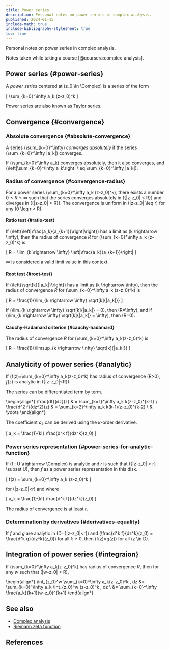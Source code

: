 ```yaml
---
title: Power series
description: Personal notes on power series in complex analysis.
published: 2024-01-15
include-math: true
include-bibliography-stylesheet: true
toc: true
---
```


Personal notes on power series in complex analysis.

Notes taken while taking a course [@coursera:complex-analysis].

## Power series {#power-series}

A _power series_ centered at \(z_0 \in \Complex\) is a series of the form

\[ \sum_{k=0}^\infty a_k (z-z_0)^k \]

Power series are also known as Taylor series.

## Convergence {#convergence}

### Absolute convergence {#absolute-convergence}

A series \(\sum_{k=0}^\infty\) _converges absolutely_
if the series \(\sum_{k=0}^\infty |a_k|\) converges.

If \(\sum_{k=0}^\infty a_k\) converges absolutely, then it also converges,
and \(\left|\sum_{k=0}^\infty a_k\right| \leq \sum_{k=0}^\infty |a_k|\).

### Radius of convergence {#convergence-radius}

For a power series \(\sum_{k=0}^\infty a_k (z-z_0)^k\),
there exists a number $0 \leq R \leq \infty$ such that
the series converges absolutely in \(\{|z-z_0| < R\}\)
and diverges in \(\{|z-z_0| > R\}\).
The convergence is uniform in \(|z-z_0| \leq r\) for any \(0 \leq r < R\).

#### Ratio test {#ratio-test}

If \(\left\{\left|\frac{a_k}{a_{k+1}}\right|\right\}\) has a limit as \(k \rightarrow \infty\),
then the radius of convergence $R$ for \(\sum_{k=0}^\infty a_k (z-z_0)^k\) is

\[ R = \lim_{k \rightarrow \infty} \left|\frac{a_k}{a_{k+1}}\right| \]

$\infty$ is considered a valid limit value in this context.

#### Root test {#root-test}

If \(\left\{\sqrt[k]{|a_k|}\right\}\) has a limit as \(k \rightarrow \infty\),
then the radius of convergence $R$ for \(\sum_{k=0}^\infty a_k (z-z_0)^k\) is

\[ R = \frac{1}{\lim_{k \rightarrow \infty} \sqrt[k]{|a_k|}} \]

If \(\lim_{k \rightarrow \infty} \sqrt[k]{|a_k|} = 0\), then \(R=\infty\),
and if \(\lim_{k \rightarrow \infty} \sqrt[k]{|a_k|} = \infty\), then \(R=0\).

#### Cauchy-Hadamard criterion {#cauchy-hadamard}

The radius of convergence $R$ for \(\sum_{k=0}^\infty a_k(z-z_0)^k\) is

\[ R = \frac{1}{\limsup_{k \rightarrow \infty} \sqrt[k]{|a_k|}} \]

## Analyticity of power series {#analytic}

If \(f(z)=\sum_{k=0}^\infty a_k(z-z_0)^k\) has radius of convergence \(R>0\),
$f(z)$ is analytic in \(\{|z-z_0|<R\}\).

The series can be differentiated term by term.

\begin{align*}
\frac{df}{dz}(z) & = \sum_{k=1}^\infty a_k k(z-z_0)^{k-1} \\
\frac{d^2 f}{dz^2}(z) & = \sum_{k=2}^\infty a_k k(k-1)(z-z_0)^{k-2} \\
& \vdots
\end{align*}

The coefficient $a_k$ can be derived using the $k$-order derivative.

\[ a_k = \frac{1}{k!} \frac{d^k f}{dz^k}(z_0) \]

### Power series representation {#power-series-for-analytic-function}

If \(f : U \rightarrow \Complex\) is analytic and $r$ is such that \(\{|z-z_0| < r\} \subset U\),
then $f$ as a power series representation in this disk.

\[ f(z) = \sum_{k=0}^\infty a_k (z-z_0)^k \]

for \(|z-z_0|<r\) and where

\[ a_k = \frac{1}{k!} \frac{d^k f}{dz^k}(z_0) \]

The radius of convergence is at least $r$.

### Determination by derivatives {#derivatives-equality}

If $f$ and $g$ are analytic in \(D=\{|z-z_0|<r\}\)
and \(\frac{d^k f}{dz^k}(z_0) = \frac{d^k g}{dz^k}(z_0)\) for all $k \geq 0$,
then \(f(z)=g(z)\) for all \(z \in D\).

## Integration of power series {#integraion}

If \(\sum_{k=0}^\infty a_k(z-z_0)^k\) has radius of convergence $R$,
then for any $w$ such that \(|w-z_0| < R\),

\begin{align*}
\int_{z_0}^w \sum_{k=0}^\infty a_k(z-z_0)^k \, dz
&= \sum_{k=0}^\infty a_k \int_{z_0}^w (z-z_0)^k \, dz \\
&= \sum_{k=0}^\infty \frac{a_k}{k+1}(w-z_0)^{k+1}
\end{align*}

## See also

*   [Complex analysis](../)
*   [Riemann zeta function](zeta)

## References

